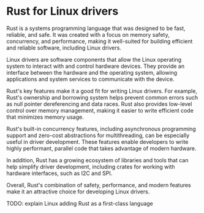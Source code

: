 # Rust for Linux drivers

Rust is a systems programming language that was designed to be fast, reliable, and safe. It was created with a focus on memory safety, concurrency, and performance, making it well-suited for building efficient and reliable software, including Linux drivers.

Linux drivers are software components that allow the Linux operating system to interact with and control hardware devices. They provide an interface between the hardware and the operating system, allowing applications and system services to communicate with the device.

Rust's key features make it a good fit for writing Linux drivers. For example, Rust's ownership and borrowing system helps prevent common errors such as null pointer dereferencing and data races. Rust also provides low-level control over memory management, making it easier to write efficient code that minimizes memory usage.

Rust's built-in concurrency features, including asynchronous programming support and zero-cost abstractions for multithreading, can be especially useful in driver development. These features enable developers to write highly performant, parallel code that takes advantage of modern hardware.

In addition, Rust has a growing ecosystem of libraries and tools that can help simplify driver development, including crates for working with hardware interfaces, such as I2C and SPI.

Overall, Rust's combination of safety, performance, and modern features make it an attractive choice for developing Linux drivers.

TODO: explain Linux adding Rust as a first-class language

